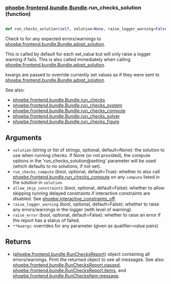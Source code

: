 ### [phoebe](phoebe.md).[frontend](phoebe.frontend.md).[bundle](phoebe.frontend.bundle.md).[Bundle](phoebe.frontend.bundle.Bundle.md).run_checks_solution (function)


```py

def run_checks_solution(self, solution=None, raise_logger_warning=False, raise_error=False, **kwargs)

```



Check to for any expected errors/warnings to [phoebe.frontend.bundle.Bundle.adopt_solution](phoebe.frontend.bundle.Bundle.adopt_solution.md).

This is called by default for each set_value but will only raise a
logger warning if fails.  This is also called immediately when calling
[phoebe.frontend.bundle.Bundle.adopt_solution](phoebe.frontend.bundle.Bundle.adopt_solution.md).

kwargs are passed to override currently set values as if they were
sent to [phoebe.frontend.bundle.Bundle.adopt_solution](phoebe.frontend.bundle.Bundle.adopt_solution.md).

See also:
* [phoebe.frontend.bundle.Bundle.run_checks](phoebe.frontend.bundle.Bundle.run_checks.md)
* [phoebe.frontend.bundle.Bundle.run_checks_system](phoebe.frontend.bundle.Bundle.run_checks_system.md)
* [phoebe.frontend.bundle.Bundle.run_checks_compute](phoebe.frontend.bundle.Bundle.run_checks_compute.md)
* [phoebe.frontend.bundle.Bundle.run_checks_solver](phoebe.frontend.bundle.Bundle.run_checks_solver.md)
* [phoebe.frontend.bundle.Bundle.run_checks_figure](phoebe.frontend.bundle.Bundle.run_checks_figure.md)

Arguments
-----------
* `solution` (string or list of strings, optional, default=None): the
    solution to use  when running checks.  If None (or not provided),
    the compute options in the 'run_checks_solution@setting' parameter
    will be used (which defaults to no solutions, if not set).
* `run_checks_compute` (bool, optional, default=True): whether to also
    call [phoebe.frontend.bundle.run_checks_compute](phoebe.frontend.bundle.run_checks_compute.md) on any `compute`
    listed in the solution in `solution`.
* `allow_skip_constraints` (bool, optional, default=False): whether
    to allow skipping running delayed constraints if interactive
    constraints are disabled.  See [phoebe.interactive_constraints_off](phoebe.interactive_constraints_off.md).
* `raise_logger_warning` (bool, optional, default=False): whether to
    raise any errors/warnings in the logger (with level of warning).
* `raise_error` (bool, optional, default=False): whether to raise an
    error if the report has a status of failed.
* `**kwargs`: overrides for any parameter (given as qualifier=value pairs)

Returns
----------
* ([phoebe.frontend.bundle.RunChecksReport](phoebe.frontend.bundle.RunChecksReport.md)) object containing all
    errors/warnings.  Print the returned object to see all messages.
    See also: [phoebe.frontend.bundle.RunChecksReport.passed](phoebe.frontend.bundle.RunChecksReport.passed.md),
     [phoebe.frontend.bundle.RunChecksReport.items](phoebe.frontend.bundle.RunChecksReport.items.md), and
     [phoebe.frontend.bundle.RunChecksItem.message](phoebe.frontend.bundle.RunChecksItem.message.md).


